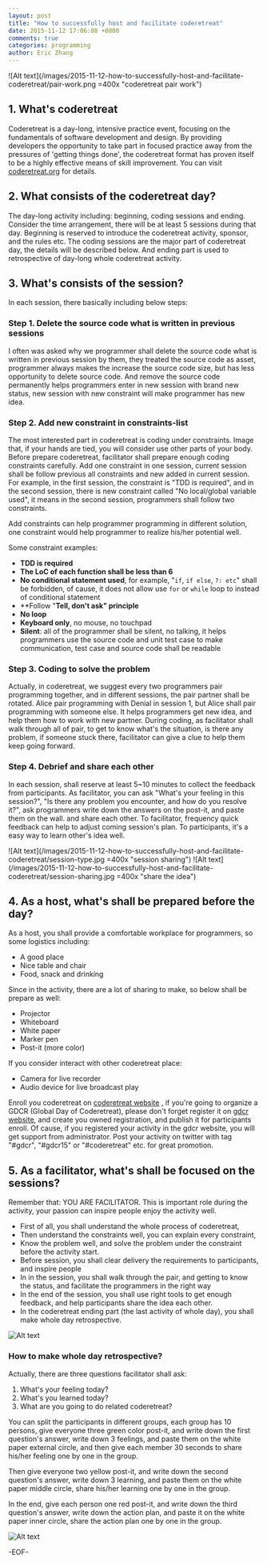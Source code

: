 ```yaml
---
layout: post
title: "How to successfully host and facilitate coderetreat"
date: 2015-11-12 17:06:08 +0800
comments: true
categories: programming
author: Eric Zhang
---
```



![Alt text](/images/2015-11-12-how-to-successfully-host-and-facilitate-coderetreat/pair-work.png =400x "coderetreat pair work")

## 1. What's coderetreat
Coderetreat is a day-long, intensive practice event, focusing on the fundamentals of software development and design. By providing developers the opportunity to take part in focused practice away from the pressures of 'getting things done', the coderetreat format has proven itself to be a highly effective means of skill improvement. You can visit [coderetreat.org](http://www.coderetreat.org/ "coderetreat") for details.

## 2. What consists of  the coderetreat day?
The day-long activity including: beginning, coding sessions and ending. Consider the time arrangement, there will be at least 5 sessions during that day. Beginning is reserved to introduce the coderetreat activity, sponsor, and the rules etc. The coding sessions are the major part of coderetreat day, the details will be described below. And ending part is used to retrospective of day-long whole coderetreat activity.

## 3. What's consists of the session?

In each session, there basically including below steps:

### Step 1. Delete the source code what is written in previous sessions

I often was asked why we programmer shall delete the source code what is written in previous session by them, they treated the source code as asset, programmer always makes the increase the source code size, but has less opportunity to delete source code.  And remove the source code permanently helps programmers enter in new session with brand new status, new session with new constraint will make programmer has new idea.

### Step 2. Add new constraint in constraints-list

The most interested part in coderetreat is coding under constraints. Image that, if your hands are tied, you will consider use other parts of your body. Before prepare coderetreat, facilitator shall prepare enough coding constraints carefully. Add one constraint in one session, current session shall be follow previous all constraints and new added in current session. For example, in the first session, the constraint is "TDD is required", and in the second session, there is new constraint called "No local/global variable used", it means in the second session, programmers shall follow two constraints.

Add constraints can help programmer programming in different solution, one constraint would help programmer to realize his/her potential well.

Some constraint examples:

- **TDD is required**
- **The LoC of each function shall be less than 6**
- **No conditional statement used**, for example, "`if`, `if else`, `?: etc`" shall be forbidden, of cause, it does not allow use `for` or `while` loop to instead of conditional statement
- **Follow "**Tell, don't ask" principle**
- **No loop**
- **Keyboard only**, no mouse, no touchpad
- **Silent**: all of the programmer shall be silent, no talking, it helps programmers use the source code and unit test case to make communication, test case and source code shall be readable

### Step 3. Coding to solve the problem

Actually, in coderetreat, we suggest every two programmers pair programming together, and in different sessions, the pair partner shall be rotated. Alice pair programming with Denial in session 1, but Alice shall pair programming with someone else. It helps programmers get new idea, and help them how to work with new partner. During coding, as facilitator shall walk through all of pair, to get to know what's the situation, is there any problem, if someone stuck there, facilitator can give a clue to help them keep going forward.

### Step 4. Debrief and share each other

In each session, shall reserve at least 5~10 minutes to collect the feedback from participants. As facilitator, you can ask "What's your feeling in this session?", "Is there any problem you encounter, and how do you resolve it?", ask programmers write down the answers on the post-it, and paste them on the wall. and share each other. To facilitator, frequency quick feedback can help to adjust coming session's plan. To participants, it's a easy way to learn other's idea well.

![Alt text](/images/2015-11-12-how-to-successfully-host-and-facilitate-coderetreat/session-type.jpg =400x "session sharing")
![Alt text](/images/2015-11-12-how-to-successfully-host-and-facilitate-coderetreat/session-sharing.jpg =400x "share the idea")

## 4. As a host, what's shall be prepared before the day?

As a host, you shall provide a comfortable workplace for programmers, so some logistics including:

- A good place
- Nice table and chair
- Food, snack and drinking

Since in the activity, there are a lot of sharing to make, so below shall be prepare as well:

- Projector
- Whiteboard
- White paper
- Marker pen
- Post-it (more color)

If you consider interact with other coderetreat place:

- Camera for live recorder
- Audio device for live broadcast play

Enroll you coderetreat on [coderetreat website](https://www.coderetreat.org "coderetreat.org") , if you're going to organize a GDCR (Global Day of Coderetreat), please don't forget register it on [gdcr website](http://gdcr.coderetreat.org/ "gdcr"), and create you owned registration, and publish it for participants enroll. Of cause, if you registered your activity in the gdcr website, you will get support from administrator. Post your activity on twitter with tag "#gdcr", "#gdcr15" or "#coderetreat" etc. for great promotion.

## 5. As a facilitator, what's shall be focused on the sessions?

Remember that: YOU ARE FACILITATOR. This is important role during the activity, your passion can inspire people enjoy the activity well.

- First of all, you shall understand the whole process of coderetreat,
- Then understand the constraints well, you can explain every constraint,
- Know the problem well, and solve the problem under the constraint before the activity start.
- Before session, you shall clear delivery the requirements to participants, and inspire people
- In in the session, you shall walk through the pair, and getting to know the status, and facilitate the programmers in the right way
- In the end of the session, you shall use right tools to get enough feedback, and help participants share the idea each other.
- In the coderetreat ending part (the last activity of whole day), you shall make whole day retrospective.

![Alt text](/images/2015-11-12-how-to-successfully-host-and-facilitate-coderetreat/ending-retrospective "retrospective in ending")

### How to make whole day retrospective?
 Actually, there are three questions facilitator shall ask:

 1. What's your feeling today?
  1. What's you learned today?
   1. What are you going to do related coderetreat?

You can split the participants in different groups, each group has 10 persons, give everyone three green color post-it, and write down the first question's answer, write down 3 feelings, and paste them on the white paper external circle, and then give each member 30 seconds to share his/her feeling one by one in the group.

Then give everyone two yellow post-it, and write down the second question's answer, write down 3 learning, and paste them on the white paper middle circle, share his/her learning one by one in the group.

In the end, give each person one red post-it, and write down the third question's answer, write down the action plan, and paste it on the white paper inner circle, share the action plan one by one in the group.

![Alt text](/images/2015-11-12-how-to-successfully-host-and-facilitate-coderetreat/retrospective-way.jpg "retrospective way")

-EOF-
